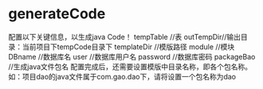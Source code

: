 # generateCode
配置以下关键信息，以生成java Code！
tempTable //表
outTempDir//输出目录：当前项目下tempCode目录下
templateDir //模版路径
module //模块
DBname //数据库名
user //数据库用户名
password //数据库密码
packageBao //生成java文件包名
配置完成后，还需要设置模版中目录名称，即各个包名称。如：项目dao的java文件属于com.gao.dao下，请将设置一个包名称为dao
